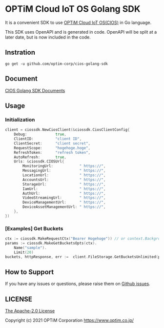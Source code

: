 # OPTiM Cloud IoT OS Golang SDK

It is a convenient SDK to use [OPTiM Cloud IoT OS(CIOS)](https://www.optim.cloud/platform/) in Go language.

This SDK uses OpenAPI and is generated in code.
OpenAPI will be split at a later date, but is now included in the code.

## Instration

```shell script
go get -u github.com/optim-corp/cios-golang-sdk
```

## Document

[CIOS Golang SDK Documents](./cios/README.md)
## Usage


### Initialization

```go
client = ciossdk.NewCiosClient(&ciossdk.CiosClientConfig{
    Debug:             true,
    ClientID:          "client ID",
    ClientSecret:      "client secret",
    RequestScope:      "hogehoge.hoge",
    RefreshToken:      "refresh token",
    AutoRefresh:       true,
    Urls: &ciossdk.CIOSUrl{
        MonitoringUrl:            " https://",
        MessagingUrl:             " https://",
        LocationUrl:              " https://",
        AccountsUrl:              " https://",
        StorageUrl:               " https://",
        IamUrl:                   " https://",
        AuthUrl:                  " https://",
        VideoStreamingUrl:        " https://",
        DeviceManagementUrl:      " https://",
        DeviceAssetManagementUrl: " https://",
    },
})
```


### [Examples] Get Buckets

```go
ctx := ciossdk.MakeRequestCtx("Bearer Hogehoge")) // or context.Background()
params := ciossdk.MakeGetBucketsOpts(ctx).
    Name("sample").
    Limit(20)
buckets, httpResponse, err :=  client.FileStorage.GetBucketsUnlimited(params)
```

## How to Support

If you have any issues or questions, please raise them on [Github issues](https://github.com/optim-corp/cios-golang-sdk/issues).

## LICENSE

[The Apache-2.0 License](https://www.apache.org/licenses/LICENSE-2.0)

Copyright (c) 2021 OPTiM Corporation <https://www.optim.co.jp/>